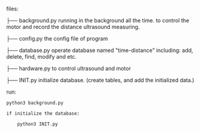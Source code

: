 
files:

├── background.py
	running in the background all the time.
	to control the motor and record the distance ultrasound measuring.
	
├── config.py
	the config file of program

├── database.py
	operate database named "time-distance"
	including: add, delete, find, modify and etc.

├── hardware.py
	to control ultrasound and motor

├── INIT.py
	initialize database. (create tables, and add the initialized data.)


run:
	
	python3 background.py

	if initialize the database:
	
		python3 INIT.py


